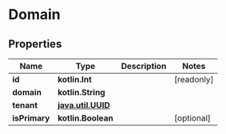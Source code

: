 
# Domain

## Properties
Name | Type | Description | Notes
------------ | ------------- | ------------- | -------------
**id** | **kotlin.Int** |  |  [readonly]
**domain** | **kotlin.String** |  | 
**tenant** | [**java.util.UUID**](java.util.UUID.md) |  | 
**isPrimary** | **kotlin.Boolean** |  |  [optional]



